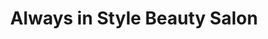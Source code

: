 ---
title: "Always in Style Beauty Salon"
url: /forest-park/always-in-style-beauty-salon/
shop: beauty
---